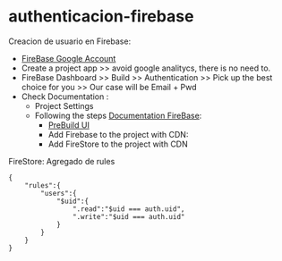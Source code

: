 # authenticacion-firebase

Creacion de usuario en Firebase:
- [FireBase Google Account](https://firebase.google.com/)
- Create a  project app >> avoid google analitycs, there is no need to.
- FireBase Dashboard >> Build >> Authentication >> Pick up the best choice for you >> Our case will be Email + Pwd
- Check Documentation : 
    - Project Settings 
    - Following the steps [Documentation FireBase](https://firebase.google.com/docs/web/setup):
        * [PreBuild UI](https://firebase.google.com/docs/auth/web/firebaseui)
        * Add Firebase to the project with CDN:
        * Add FireStore to the project with CDN
        
FireStore:
Agregado de rules

```
{
    "rules":{
        "users":{
            "$uid":{
                ".read":"$uid === auth.uid",
                ".write":"$uid === auth.uid"
            }
        }
    }
}
```